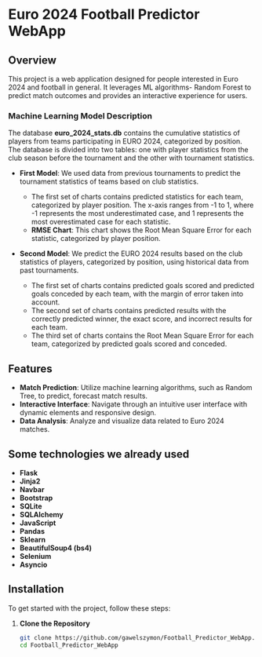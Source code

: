 # Euro 2024 Football Predictor WebApp

## Overview

This project is a web application designed for people interested in Euro 2024 and football in general. 
It leverages ML algorithms- Random Forest to predict match outcomes and provides an interactive experience for users.

### Machine Learning Model Description

The database **euro_2024_stats.db** contains the cumulative statistics of players from teams participating in EURO 2024, categorized by position. The database is divided into two tables: one with player statistics from the club season before the tournament and the other with tournament statistics. 

- **First Model**: We used data from previous tournaments to predict the tournament statistics of teams based on club statistics.  
  - The first set of charts contains predicted statistics for each team, categorized by player position. The x-axis ranges from -1 to 1, where -1 represents the most underestimated case, and 1 represents the most overestimated case for each statistic.
  - **RMSE Chart**: This chart shows the Root Mean Square Error for each statistic, categorized by player position.

- **Second Model**: We predict the EURO 2024 results based on the club statistics of players, categorized by position, using historical data from past tournaments.
  - The first set of charts contains predicted goals scored and predicted goals conceded by each team, with the margin of error taken into account.
  - The second set of charts contains predicted results with the correctly predicted winner, the exact score, and incorrect results for each team.
  - The third set of charts contains the Root Mean Square Error for each team, categorized by predicted goals scored and conceded.

## Features

- **Match Prediction**: Utilize machine learning algorithms, such as Random Tree, to predict, forecast match results.
- **Interactive Interface**: Navigate through an intuitive user interface with dynamic elements and responsive design.
- **Data Analysis**: Analyze and visualize data related to Euro 2024 matches.

## Some technologies we already used

- **Flask**
- **Jinja2**
- **Navbar**
- **Bootstrap**
- **SQLite**
- **SQLAlchemy**
- **JavaScript**
- **Pandas**
- **Sklearn**
- **BeautifulSoup4 (bs4)**
- **Selenium**
- **Asyncio**


## Installation

To get started with the project, follow these steps:

1. **Clone the Repository**

   ```bash
   git clone https://github.com/gawelszymon/Football_Predictor_WebApp.git
   cd Football_Predictor_WebApp
